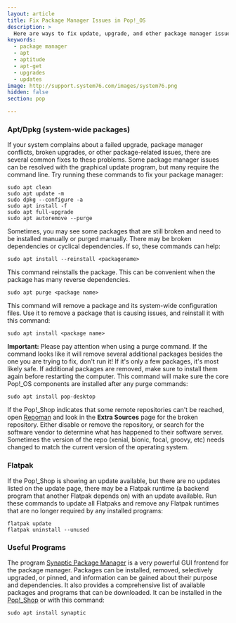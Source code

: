 ```yaml
---
layout: article
title: Fix Package Manager Issues in Pop!_OS
description: >
  Here are ways to fix update, upgrade, and other package manager issues.
keywords:
  - package manager
  - apt
  - aptitude
  - apt-get
  - upgrades
  - updates
image: http://support.system76.com/images/system76.png
hidden: false
section: pop

---
```


### Apt/Dpkg (system-wide packages)

If your system complains about a failed upgrade, package manager conflicts, broken upgrades, or other package-related issues, there are several common fixes to these problems. Some package manager issues can be resolved with the graphical update program, but many require the command line. Try running these commands to fix your package manager:

```
sudo apt clean
sudo apt update -m
sudo dpkg --configure -a
sudo apt install -f
sudo apt full-upgrade
sudo apt autoremove --purge
```

Sometimes, you may see some packages that are still broken and need to be installed manually or purged manually. There may be broken dependencies or cyclical dependencies. If so, these commands can help:

```
sudo apt install --reinstall <packagename>
```

This command reinstalls the package. This can be convenient when the package has many reverse dependencies.

```
sudo apt purge <package name>
```

This command will remove a package and its system-wide configuration files. Use it to remove a package that is causing issues, and reinstall it with this command:

```
sudo apt install <package name>
```

**Important:** Please pay attention when using a purge command. If the command looks like it will remove several additional packages besides the one you are trying to fix, don't run it! If it's only a few packages, it's most likely safe. If additional packages are removed, make sure to install them again before restarting the computer. This command will make sure the core Pop!_OS components are installed after any purge commands:

```
sudo apt install pop-desktop
```

If the Pop!_Shop indicates that some remote repositories can't be reached, open [Repoman](/articles/manage-repos-pop) and look in the **Extra Sources** page for the broken repository.  Either disable or remove the repository, or search for the software vendor to determine what has happened to their software server. Sometimes the version of the repo (xenial, bionic, focal, groovy, etc) needs changed to match the current version of the operating system.

### Flatpak

If the Pop!_Shop is showing an update available, but there are no updates listed on the update page, there may be a Flatpak runtime (a backend program that another Flatpak depends on) with an update available. Run these commands to update all Flatpaks and remove any Flatpak runtimes that are no longer required by any installed programs:

```
flatpak update
flatpak uninstall --unused
```

### Useful Programs

The program <u>Synaptic Package Manager</u> is a very powerful GUI frontend for the package manager. Packages can be installed, removed, selectively upgraded, or pinned, and information can be gained about their purpose and dependencies. It also provides a comprehensive list of available packages and programs that can be downloaded. It can be installed in the <u>Pop!_Shop</u> or with this command:

```
sudo apt install synaptic
```
